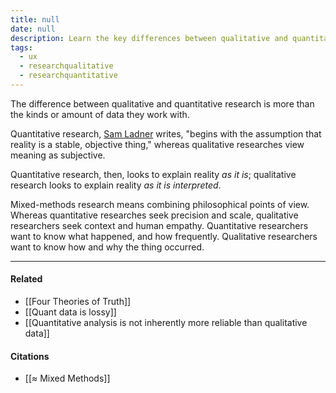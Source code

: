 ```yaml
---
title: null
date: null
description: Learn the key differences between qualitative and quantitative research, including their goals, methods, and how mixed-methods combine objective data with human context and meaning.
tags:
  - ux
  - researchqualitative
  - researchquantitative
---
```


The difference between qualitative and quantitative research is more than the kinds or amount of data they work with.

Quantitative research, [Sam Ladner](https://publish.obsidian.md/mobydiction/notes/%E2%89%88+Ladner+-+Mixed+Methods) writes, "begins with the assumption that reality is a stable, objective thing," whereas qualitative researches view meaning as subjective.

Quantitative research, then, looks to explain reality _as it is_; qualitative research looks to explain reality _as it is interpreted_.

Mixed-methods research means combining philosophical points of view. Whereas quantitative researches seek precision and scale, qualitative researchers seek context and human empathy. Quantitative researchers want to know what happened, and how frequently. Qualitative researchers want to know how and why the thing occurred.

---

#### Related

- [[Four Theories of Truth]]
- [[Quant data is lossy]]
- [[Quantitative analysis is not inherently more reliable than qualitative data]]

#### Citations

- [[≈ Mixed Methods]]
